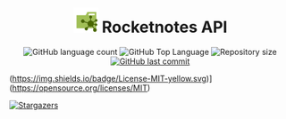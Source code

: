 <h1 align="center">
    <img src=".github/api.svg" title="Rocketnotes" alt="" width="45px" />
    Rocketnotes API
</h1>

<p align="center">
  <img alt="GitHub language count" src="https://img.shields.io/github/languages/count/afsilvaluiz/rocketnotes-backend">

  <img alt="GitHub Top Language" src="https://img.shields.io/github/languages/top/afsilvaluiz/rocketnotes-backend" />

  <img alt="Repository size" src="https://img.shields.io/github/repo-size/afsilvaluiz/rocketnotes-backend">
  
  <a href="https://github.com/afsilvaluiz/rocketnotes-backend/commits/master">
    <img alt="GitHub last commit" src="https://img.shields.io/github/last-commit/afsilvaluiz/rocketnotes-backend">
  </a>

  (https://img.shields.io/badge/License-MIT-yellow.svg)](https://opensource.org/licenses/MIT)


   <a href="https://github.com/afsilvaluiz/rocketnotes-backend/stargazers">
    <img alt="Stargazers" src="https://img.shields.io/github/stars/afsilvaluiz/rocketnotes-backend?style=social">
  </a>

</p>

